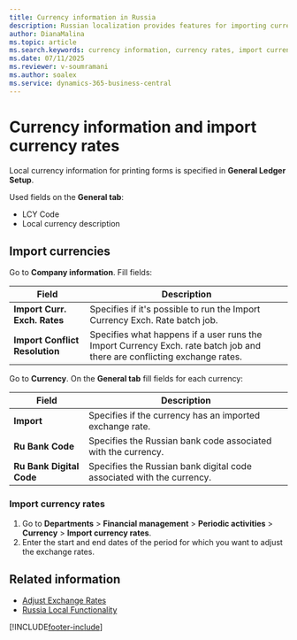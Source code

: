 ```yaml
---
title: Currency information in Russia
description: Russian localization provides features for importing currency rates in Business Central.
author: DianaMalina
ms.topic: article
ms.search.keywords: currency information, currency rates, import currency rates, import currencies, Russia
ms.date: 07/11/2025
ms.reviewer: v-soumramani
ms.author: soalex
ms.service: dynamics-365-business-central
---
```


# Currency information and import currency rates

Local currency information for printing forms is specified in **General Ledger Setup**.

Used fields on the **General tab**:

- LCY Code
- Local currency description

## Import currencies

Go to **Company information**. Fill fields:

| Field | Description |
|--|--|
| **Import Curr. Exch. Rates** | Specifies if it's possible to run the Import Currency Exch. Rate batch job. |
| **Import Conflict Resolution** | Specifies what happens if a user runs the Import Currency Exch. rate batch job and there are conflicting exchange rates.|

Go to **Currency**. Оn the **General tab** fill fields for each currency:

| Field | Description |
|--|--|
| **Import** | Specifies if the currency has an imported exchange rate. |
| **Ru Bank Code** | Specifies the Russian bank code associated with the currency. |
| **Ru Bank Digital Code** | Specifies the Russian bank digital code associated with the currency. |currency. |

### Import currency rates

1. Go to **Departments** > **Financial management** > **Periodic activities** > **Currency** > **Import currency rates**.
1. Enter the start and end dates of the period for which you want to adjust the exchange rates.

## Related information

- [Adjust Exchange Rates](Adjust-Exchange-Rates.md)  
- [Russia Local Functionality](russia-local-functionality.md)  

[!INCLUDE[footer-include](../../includes/footer-banner.md)]
